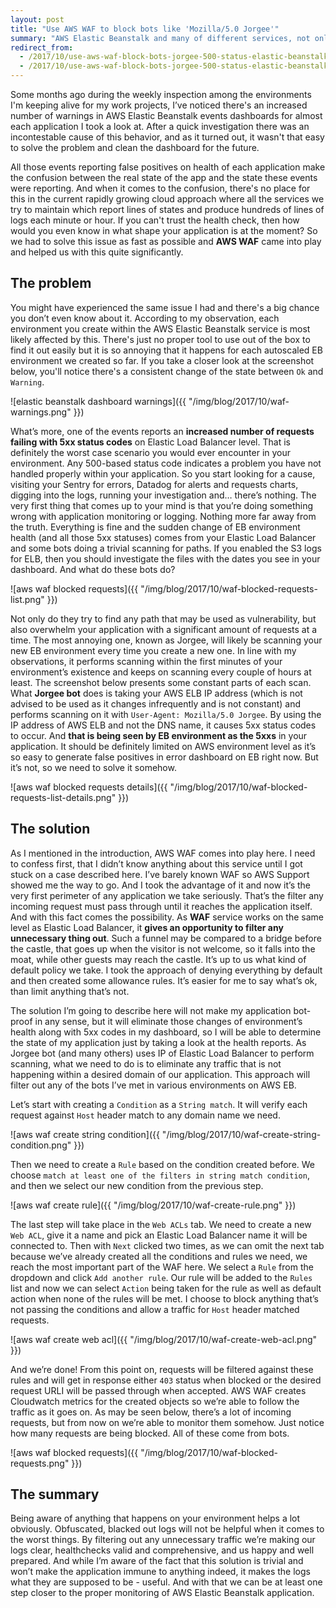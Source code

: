 ```yaml
---
layout: post
title: "Use AWS WAF to block bots like 'Mozilla/5.0 Jorgee'"
summary: "AWS Elastic Beanstalk and many of different services, not only the AWS' ones, can be affected by unwanted traffic. Here I'm presenting a way of how to use AWS WAF to set up proper firewall blocking 'Mozilla/5.0 Jorgee' and other bots easily so there's no more 5xx status codes in your application."
redirect_from:
  - /2017/10/use-aws-waf-block-bots-jorgee-500-status-elastic-beanstalk
  - /2017/10/use-aws-waf-block-bots-jorgee-500-status-elastic-beanstalk/
---
```


Some months ago during the weekly inspection among the environments I'm keeping alive for my work projects, I’ve noticed there's an increased number of warnings in AWS Elastic Beanstalk events dashboards for almost each application I took a look at. After a quick investigation there was an incontestable cause of this behavior, and as it turned out, it wasn't that easy to solve the problem and clean the dashboard for the future. 

All those events reporting false positives on health of each application make the confusion between the real state of the app and the state these events were reporting. And when it comes to the confusion, there's no place for this in the current rapidly growing cloud approach where all the services we try to maintain which report lines of states and produce hundreds of lines of logs each minute or hour. If you can't trust the health check, then how would you even know in what shape your application is at the moment? So we had to solve this issue as fast as possible and **AWS WAF** came into play and helped us with this quite significantly.


## The problem

You might have experienced the same issue I had and there's a big chance you don’t even know about it. According to my observation, each environment you create within the AWS Elastic Beanstalk service is most likely affected by this. There's just no proper tool to use out of the box to find it out easily but it is so annoying that it happens for each autoscaled EB environment we created so far. If you take a closer look at the screenshot below, you'll notice there's a consistent change of the state between `Ok` and `Warning`. 

![elastic beanstalk dashboard warnings]({{ "/img/blog/2017/10/waf-warnings.png" }})

What’s more, one of the events reports an **increased number of requests failing with 5xx status codes** on Elastic Load Balancer level. That is definitely the worst case scenario you would ever encounter in your environment. Any 500-based status code indicates a problem you have not handled properly within your application. So you start looking for a cause, visiting your Sentry for errors, Datadog for alerts and requests charts, digging into the logs, running your investigation and… there’s nothing. The very first thing that comes up to your mind is that you’re doing something wrong with application monitoring or logging.
Nothing more far away from the truth. Everything is fine and the sudden change of EB environment health (and all those 5xx statuses) comes from your Elastic Load Balancer and some bots doing a trivial scanning for paths. If you enabled the S3 logs for ELB, then you should investigate the files with the dates you see in your dashboard. And what do these bots do?

![aws waf blocked requests]({{ "/img/blog/2017/10/waf-blocked-requests-list.png" }})

Not only do they try to find any path that may be used as vulnerability, but also overwhelm your application with a significant amount of requests at a time. The most annoying one, known as Jorgee, will likely be scanning your new EB environment every time you create a new one. In line with my observations, it performs scanning within the first minutes of your environment’s existence and keeps on scanning every couple of hours at least. The screenshot below presents some constant parts of each scan. What **Jorgee bot** does is taking your AWS ELB IP address (which is not advised to be used as it changes infrequently and is not constant) and performs scanning on it with `User-Agent: Mozilla/5.0 Jorgee`. By using the IP address of AWS ELB and not the DNS name, it causes 5xx status codes to occur. And **that is being seen by EB environment as the 5xxs** in your application. It should be definitely limited on AWS environment level as it’s so easy to generate false positives in error dashboard on EB right now. But it’s not, so we need to solve it somehow. 

![aws waf blocked requests details]({{ "/img/blog/2017/10/waf-blocked-requests-list-details.png" }})

## The solution

As I mentioned in the introduction, AWS WAF comes into play here. I need to confess first, that I didn’t know anything about this service until I got stuck on a case described here. I’ve barely known WAF so AWS Support showed me the way to go. And I took the advantage of it and now it’s the very first perimeter of any application we take seriously. That’s the filter any incoming request must pass through until it reaches the application itself. And with this fact comes the possibility. As **WAF** service works on the same level as Elastic Load Balancer, it **gives an opportunity to filter any unnecessary thing out**. Such a funnel may be compared to a bridge before the castle, that goes up when the visitor is not welcome, so it falls into the moat, while other guests may reach the castle. It’s up to us what kind of default policy we take. I took the approach of denying everything by default and then created some allowance rules. It’s easier for me to say what’s ok, than limit anything that’s not.

The solution I’m going to describe here will not make my application bot-proof in any sense, but it will eliminate those changes of environment’s health along with 5xx codes in my dashboard, so I will be able to determine the state of my application just by taking a look at the health reports. As Jorgee bot (and many others) uses IP of Elastic Load Balancer to perform scanning, what we need to do is to eliminate any traffic that is not happening within a desired domain of our application. This approach will filter out any of the bots I’ve met in various environments on AWS EB.

Let’s start with creating a `Condition` as a `String match`. It will verify each request against `Host` header match to any domain name we need. 

![aws waf create string condition]({{ "/img/blog/2017/10/waf-create-string-condition.png" }})

Then we need to create a `Rule` based on the condition created before. We choose `match at least one of the filters in string match condition`, and then we select our new condition from the previous step.

![aws waf create rule]({{ "/img/blog/2017/10/waf-create-rule.png" }})

The last step will take place in the `Web ACLs` tab. We need to create a new `Web ACL`, give it a name and pick an Elastic Load Balancer name it will be connected to. Then with `Next` clicked two times, as we can omit the next tab because we’ve already created all the conditions and rules we need, we reach the most important part of the WAF here. We select a `Rule` from the dropdown and click `Add another rule`. Our rule will be added to the `Rules` list and now we can select `Action` being taken for the rule as well as default action when none of the rules will be met. I choose to block anything that’s not passing the conditions and allow a traffic for `Host` header matched requests. 

![aws waf create web acl]({{ "/img/blog/2017/10/waf-create-web-acl.png" }})

And we’re done! From this point on, requests will be filtered against these rules and will get in response either `403` status when blocked or the desired request URLI will be passed through when accepted. AWS WAF creates Cloudwatch metrics for the created objects so we’re able to follow the traffic as it goes on. As may be seen below, there’s a lot of incoming requests, but from now on we’re able to monitor them somehow. Just notice how many requests are being blocked. All of these come from bots.

![aws waf blocked requests]({{ "/img/blog/2017/10/waf-blocked-requests.png" }})

## The summary

Being aware of anything that happens on your environment helps a lot obviously. Obfuscated, blacked out logs will not be helpful when it comes to the worst things. By filtering out any unnecessary traffic we’re making our logs clear, healthchecks valid and comprehensive, and us happy and well prepared. And while I’m aware of the fact that this solution is trivial and won’t make the application immune to anything indeed, it makes the logs what they are supposed to be - useful. And with that we can be at least one step closer to the proper monitoring of AWS Elastic Beanstalk application.


